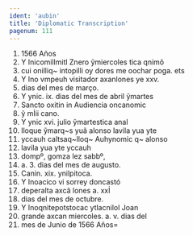 ```yaml
---
ident: 'aubin'
title: 'Diplomatic Transcription'
pagenum: 111
---
```

1.    1566 Años
2.    Y Inicomillmitl Znero ỹmiercoles tica qnimõ
3.    cui onilliq~ intopilli oy dores me oochar poga. ets
4.    Y Ino vmpeuh visitador axanlones ye xxv.
5.    dias del mes de marҫo.
6.    Y ynic. ix. dias del mes de abril ỹmartes
7.    Sancto oxitin in Audiencia oncanomic
8.    ỹ mİii cano.
9.    Y ynic xvi. julio ỹmartestica anal
10. lloque ỹmarq~s yuã alonso lavila yua yte
11. yccauh caltsaq~lloq~ Auhynomic q~ alonso
12. lavila yua yte yccauh
13. dompº, gomza lez sabbº,
14. a. 3. dias del mes de augusto.
15. Canin. xix. ynilpitoca.
16. Y Inoacico vi sorrey doncastó
17. deperalta axcã lones a. xxİ
18. dias del mes de octubre.
19. Y Inoqnitepotstocac ytlacnilol Joan
20. grande axcan miercoles. a. v. dias del
21. mes de Junio de 1566 Años=
